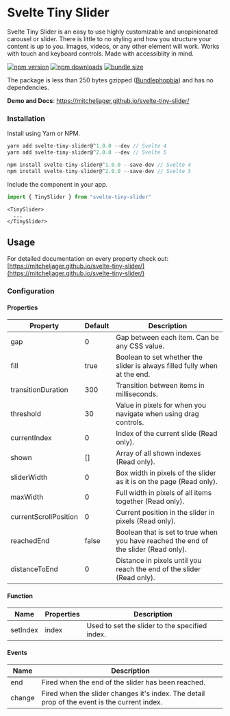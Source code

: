 # Svelte Tiny Slider

Svelte Tiny Slider is an easy to use highly customizable and unopinionated carousel or slider. There is little to no styling and how you structure your content is up to you. Images, videos, or any other element will work. Works with touch and keyboard controls. Made with accessiblity in mind.

[![npm version](https://badgen.net/npm/v/svelte-tiny-slider)](https://www.npmjs.com/package/svelte-tiny-slider)
[![npm downloads](https://badgen.net/npm/dt/svelte-tiny-slider)](https://www.npmjs.com/package/svelte-tiny-slider)
[![bundle size](https://img.shields.io/bundlephobia/minzip/svelte-tiny-slider)](https://bundlephobia.com/package/svelte-tiny-slider)

The package is less than 250 bytes gzipped ([Bundlephopbia](https://bundlephobia.com/package/svelte-tiny-slider)) and has no dependencies.

**Demo and Docs**: https://mitcheljager.github.io/svelte-tiny-slider/

### Installation

Install using Yarn or NPM.
```js
yarn add svelte-tiny-slider@^1.0.0 --dev // Svelte 4
yarn add svelte-tiny-slider@^2.0.0 --dev // Svelte 5
```
```js
npm install svelte-tiny-slider@^1.0.0 --save-dev // Svelte 4
npm install svelte-tiny-slider@^2.0.0 --save-dev // Svelte 5
```

Include the component in your app.
```js
import { TinySlider } from "svelte-tiny-slider"
```
```svelte
<TinySlider>
  ...
</TinySlider>
```

## Usage

For detailed documentation on every property check out: [https://mitcheljager.github.io/svelte-tiny-slider/](https://mitcheljager.github.io/svelte-tiny-slider/)

### Configuration

#### Properties

| Property | Default | Description |
|---|---|---|
| gap | 0 | Gap between each item. Can be any CSS value. |
| fill | true | Boolean to set whether the slider is always filled fully when at the end. |
| transitionDuration | 300 | Transition between items in milliseconds. |
| threshold | 30 | Value in pixels for when you navigate when using drag controls. |
| currentIndex | 0 | Index of the current slide (Read only). |
| shown | [] | Array of all shown indexes (Read only). |
| sliderWidth | 0 | Box width in pixels of the slider as it is on the page (Read only). |
| maxWidth | 0 | Full width in pixels of all items together (Read only). |
| currentScrollPosition | 0 | Current position in the slider in pixels (Read only). |
| reachedEnd | false | Boolean that is set to true when you have reached the end of the slider (Read only). |
| distanceToEnd | 0 | Distance in pixels until you reach the end of the slider (Read only). |

#### Function

| Name | Properties | Description |
|---|---|---|
| setIndex | index | Used to set the slider to the specified index. |

#### Events

| Name | Description |
|---|---|
| end | Fired when the end of the slider has been reached. |
| change | Fired when the slider changes it's index. The detail prop of the event is the current index. |
